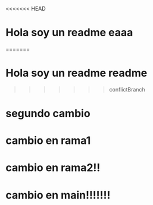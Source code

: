 <<<<<<< HEAD
# Hola soy un readme eaaa
=======
# Hola soy un readme readme
>>>>>>> conflictBranch
# segundo cambio
# cambio en rama1


# cambio en rama2!!
# cambio en main!!!!!!!
